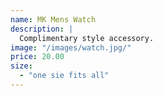 ```yaml
---
name: MK Mens Watch
description: |
  Complimentary style accessory.
image: "/images/watch.jpg/"
price: 20.00
size:
  - "one sie fits all"
---
```

